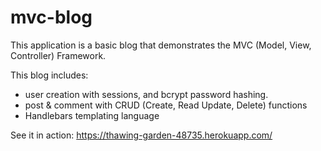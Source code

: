 # mvc-blog

This application is a basic blog that demonstrates the MVC (Model, View, Controller) Framework.

This blog includes:
 - user creation with sessions, and bcrypt password hashing.
 - post & comment with CRUD (Create, Read Update, Delete) functions
 - Handlebars templating language

See it in action: https://thawing-garden-48735.herokuapp.com/
